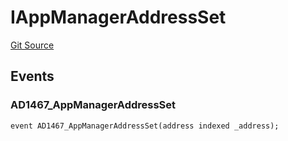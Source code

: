 # IAppManagerAddressSet
[Git Source](https://github.com/thrackle-io/forte-rules-engine/blob/1d703cedb38743c0c4b996d79399b43cea9338a4/src/common/IEvents.sol)


## Events
### AD1467_AppManagerAddressSet

```solidity
event AD1467_AppManagerAddressSet(address indexed _address);
```

